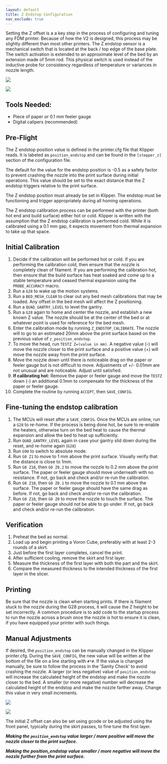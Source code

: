 ```yaml
---
layout: default
title: Z Endstop Configuration
nav_exclude: true
---
```


Setting the Z offset is a a key step in the process of configuring and tuning any FDM printer.  Because of how the V2 is designed, this process may be slightly different than most other printers.  The Z endstop sensor is a mechanical switch that is located at the back / top edge of the base plate.  The switch activation is extended to an approximate level of the bed by an extension made of 5mm rod.  This physical switch is used instead of the inductive probe for consistency regardless of temperature or variances in nozzle length.

![](./images/v2_z_endstop_location.png)

![](./images/v2_z_endstop_nozzle.png)

## Tools Needed:

- Piece of paper _or_ 0.1 mm feeler gauge
- Digital calipers (recommended)

## Pre-Flight

The Z endstop position value is defined in the printer.cfg file that Klipper reads.  It is labeled as `position_endstop` and can be found in the `[stepper_z]` section of the configuration file.

The default for the value for the endstop position is -0.5 as a safety factor to prevent crashing the nozzle into the print surface during initial operations.  This value should be set to the exact distance that the Z endstop triggers relative to the print surface.

The Z endstop position must already be set in Klipper.  The endstop must be functioning and trigger appropriately during all homing operations.

The Z endstop calibration process can be performed with the printer (both hot end and build surface) either hot or cold.  Klipper is written with the assumption that the Z endstop calibration is performed cold. While it is calibrated using a 0.1 mm gap, it expects movement from thermal expansion to take up that space.

## Initial Calibration

1. Decide if the calibration will be performed hot or cold.  If you are performing the calibration cold, then ensure that the nozzle is completely clean of filament.  If you are performing the calibration hot, then ensure that the build surface has heat soaked and come up to a stable temperature and ceased thermal expansion using the `PROBE_ACCURACY` macro.
2. Run a `G28` to wake up the motion systems.
3. Run a `BED_MESH_CLEAR` to clear out any bed mesh calibrations that may be loaded.  Any offset in the bed mesh will affect the Z positioning.
4. Run a `QUAD_GANTRY_LEVEL` to level the gantry.
5. Run a `G28` again to home and center the nozzle, and establish a new known Z value.  The nozzle should be at the center of the bed or at whatever point is used for reference for the bed mesh.
6. Enter the calibration mode by running `Z_ENDSTOP_CALIBRATE`.  The nozzle will to go to an estimated 20mm above the print surface based on the previous value of `z_position_endstop`.
7. To move the head, run `TESTZ Z=(value in mm)`.  A negative value (-) will move the nozzle closer to the print surface and a positive value (+) will move the nozzle away from the print surface.
8. Move the nozzle down until there is noticeable drag on the paper or feeler gauge but is not difficult to move.  Adjustments of +/- 0.01mm are not unusual and are noticeable.  Adjust until satisfied.
9. **If calibrating hot:** Remove the paper or feeler gauge and move the `TESTZ` down (-) an additional 0.1mm to compensate for the thickness of the paper or feeler gauge.
10. Complete the routine by running `ACCEPT`, then `SAVE_CONFIG`.

## Fine-tuning the endstop calibration

1. The MCUs will reset after a `SAVE_CONFIG`.  Once the MCUs are online, run a `G28` to re-home.  If the process is being done hot, be sure to re-enable the heaters, otherwise turn on the bed heat to cause the thermal expansion and allow the bed to heat up sufficiently.
2. Run `QUAD_GANTRY_LEVEL` again in case your gantry slid down during the reset, and re-home again (`G28`)
3. Run `G90` to switch to absolute mode.
4. Run `G0 Z1` to move to 1 mm above the print surface.  Visually verify that the distance is close to 1mm.
5. Run `G0 Z10`, then `G0 Z0.2` to move the nozzle to 0.2 mm above the print surface.  The paper or feeler gauge should move underneath with no resistance.  If not, go back and check and/or re-run the calibration.
6. Run `G0 Z10`, then `G0 Z0.1` to move the nozzle to 0.1 mm above the surface.  The paper or feeler gauge should have the same drag as before.  If not, go back and check and/or re-run the calibration.
7. Run `G0 Z10`, then `G0 Z0` to move the nozzle to touch the surface.  The paper or feeler gauge should not be able to go under.  If not, go back and check and/or re-run the calibration.

## Verification

1. Preheat the bed as normal.
2. Load up and begin printing a Voron Cube, preferably with at least 2-3 rounds of a skirt.
3. Just before the first layer completes, cancel the print.
4. After sufficient cooling, remove the skirt and first layer.
5. Measure the thickness of the first layer with both the part and the skirt.
6. Compare the measured thickness to the intended thickness of the first layer in the slicer.

## Printing

Be sure that the nozzle is clean when starting prints.  If there is filament stuck to the nozzle during the G28 process, it will cause the Z height to be set incorrectly.  A common procedure is to add code to the startup process to run the nozzle across a brush once the nozzle is hot to ensure it is clean, if you have equipped your printer with such things.

## Manual Adjustments

If desired, the `position_endstop` can be manually changed in the Klipper printer.cfg.  During the `SAVE_CONFIG`, the new value will be written at the bottom of the file on a line starting with `#*#`.  If the value is changed manually, be sure to follow the process in the 'Sanity Check' to avoid crashing the nozzle.  A larger (or less negative) value of `position_endstop` will increase the calculated height of the endstop and make the nozzle closer to the bed.  A smaller (or more negative) number will decrease the calculated height of the endstop and make the nozzle farther away.  Change this value in very small increments.

![](./images/v2_z_endstop_positive_endstop_value.png)

![](./images/v2_z_endstop_negative_endstop_value.png)

The initial Z offset can also be set using gcode or be adjusted using the front panel, typically during the skirt passes, to fine tune the first layer.

**_Making the `position_endstop` value larger / more positive will move the nozzle closer to the print surface._**

**_Making the position_endstop value smaller / more negative will move the nozzle further from the print surface._**
